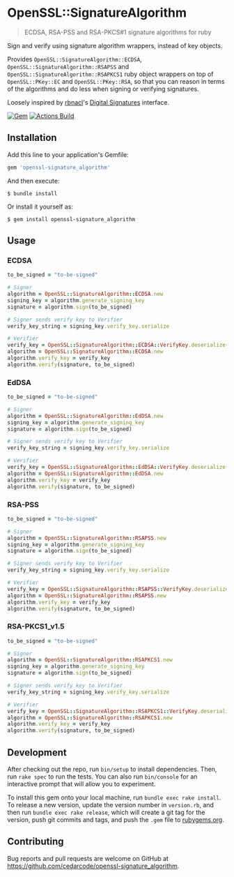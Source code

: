# OpenSSL::SignatureAlgorithm

> ECDSA, RSA-PSS and RSA-PKCS#1 signature algorithms for ruby

Sign and verify using signature algorithm wrappers, instead of key objects.

Provides `OpenSSL::SignatureAlgorithm::ECDSA`, `OpenSSL::SignatureAlgorithm::RSAPSS`
and `OpenSSL::SignatureAlgorithm::RSAPKCS1` ruby object wrappers on top of `OpenSSL::PKey::EC`
and `OpenSSL::PKey::RSA`, so that you can reason in terms of the algorithms and do less when
signing or verifying signatures.

Loosely inspired by [rbnacl](https://github.com/RubyCrypto/rbnacl)'s [Digital Signatures](https://github.com/RubyCrypto/rbnacl/wiki/Digital-Signatures) interface.

[![Gem](https://img.shields.io/gem/v/openssl-signature_algorithm.svg?style=flat-square&color=informational)](https://rubygems.org/gems/openssl-signature_algorithm)
[![Actions Build](https://github.com/cedarcode/openssl-signature_algorithm/workflows/build/badge.svg)](https://github.com/cedarcode/openssl-signature_algorithm/actions)

## Installation

Add this line to your application's Gemfile:

```ruby
gem 'openssl-signature_algorithm'
```

And then execute:

    $ bundle install

Or install it yourself as:

    $ gem install openssl-signature_algorithm

## Usage

### ECDSA

```ruby
to_be_signed = "to-be-signed"

# Signer
algorithm = OpenSSL::SignatureAlgorithm::ECDSA.new
signing_key = algorithm.generate_signing_key
signature = algorithm.sign(to_be_signed)

# Signer sends verify key to Verifier
verify_key_string = signing_key.verify_key.serialize

# Verifier
verify_key = OpenSSL::SignatureAlgorithm::ECDSA::VerifyKey.deserialize(verify_key_string)
algorithm = OpenSSL::SignatureAlgorithm::ECDSA.new
algorithm.verify_key = verify_key
algorithm.verify(signature, to_be_signed)
```

### EdDSA

```ruby
to_be_signed = "to-be-signed"

# Signer
algorithm = OpenSSL::SignatureAlgorithm::EdDSA.new
signing_key = algorithm.generate_signing_key
signature = algorithm.sign(to_be_signed)

# Signer sends verify key to Verifier
verify_key_string = signing_key.verify_key.serialize

# Verifier
verify_key = OpenSSL::SignatureAlgorithm::EdDSA::VerifyKey.deserialize(verify_key_string)
algorithm = OpenSSL::SignatureAlgorithm::EdDSA.new
algorithm.verify_key = verify_key
algorithm.verify(signature, to_be_signed)
```

### RSA-PSS

```ruby
to_be_signed = "to-be-signed"

# Signer
algorithm = OpenSSL::SignatureAlgorithm::RSAPSS.new
signing_key = algorithm.generate_signing_key
signature = algorithm.sign(to_be_signed)

# Signer sends verify key to Verifier
verify_key_string = signing_key.verify_key.serialize

# Verifier
verify_key = OpenSSL::SignatureAlgorithm::RSAPSS::VerifyKey.deserialize(verify_key_string)
algorithm = OpenSSL::SignatureAlgorithm::RSAPSS.new
algorithm.verify_key = verify_key
algorithm.verify(signature, to_be_signed)
```

### RSA-PKCS1_v1.5

```ruby
to_be_signed = "to-be-signed"

# Signer
algorithm = OpenSSL::SignatureAlgorithm::RSAPKCS1.new
signing_key = algorithm.generate_signing_key
signature = algorithm.sign(to_be_signed)

# Signer sends verify key to Verifier
verify_key_string = signing_key.verify_key.serialize

# Verifier
verify_key = OpenSSL::SignatureAlgorithm::RSAPKCS1::VerifyKey.deserialize(verify_key_string)
algorithm = OpenSSL::SignatureAlgorithm::RSAPKCS1.new
algorithm.verify_key = verify_key
algorithm.verify(signature, to_be_signed)
```

## Development

After checking out the repo, run `bin/setup` to install dependencies. Then, run `rake spec` to run the tests. You can also run `bin/console` for an interactive prompt that will allow you to experiment.

To install this gem onto your local machine, run `bundle exec rake install`. To release a new version, update the version number in `version.rb`, and then run `bundle exec rake release`, which will create a git tag for the version, push git commits and tags, and push the `.gem` file to [rubygems.org](https://rubygems.org).

## Contributing

Bug reports and pull requests are welcome on GitHub at https://github.com/cedarcode/openssl-signature_algorithm.
